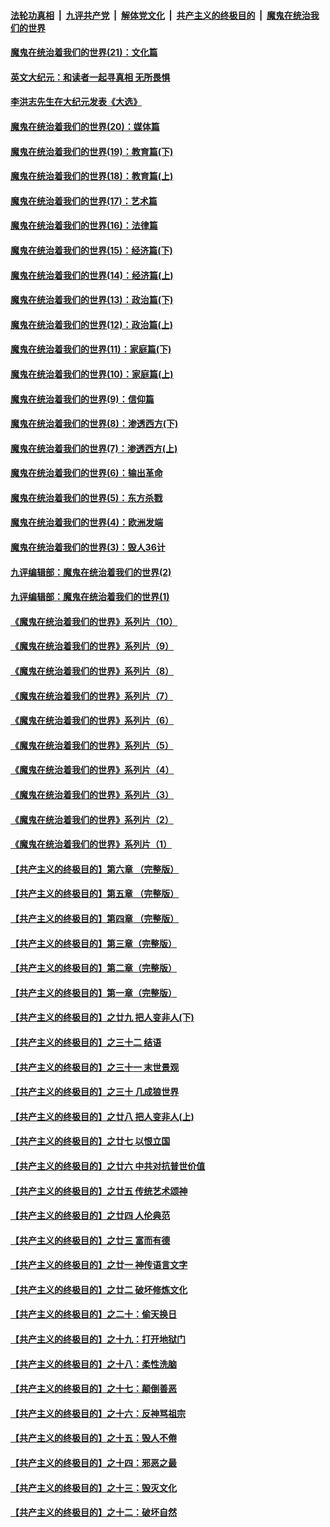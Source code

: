 ####  [法轮功真相](../../../../basic/blob/master/README.md?t=12060202) &nbsp;|&nbsp; [九评共产党](../../../../9ping.md/blob/master/README.md?t=12060202) &nbsp;|&nbsp; [解体党文化](../../../../jtdwh.md/blob/master/README.md?t=12060202)  &nbsp;|&nbsp; [共产主义的终极目的](../../../../gczydzjmd.md/blob/master/README.md?t=12060202) &nbsp;|&nbsp; [魔鬼在统治我们的世界](../../../../mgztzwmdsj.md/blob/master/README.md?t=12060202) 

#### [魔鬼在统治着我们的世界(21)：文化篇](../pages/nsc422/n10597706.md?t=12060202) 

#### [英文大纪元：和读者一起寻真相 无所畏惧](../pages/nsc422/n12542027.md?t=12060202) 

#### [李洪志先生在大纪元发表《大选》](../pages/nsc422/n12534746.md?t=12060202) 

#### [魔鬼在统治着我们的世界(20)：媒体篇](../pages/nsc422/n10586579.md?t=12060202) 

#### [魔鬼在统治着我们的世界(19)：教育篇(下)](../pages/nsc422/n10564808.md?t=12060202) 

#### [魔鬼在统治着我们的世界(18)：教育篇(上)](../pages/nsc422/n10526970.md?t=12060202) 

#### [魔鬼在统治着我们的世界(17)：艺术篇](../pages/nsc422/n10499093.md?t=12060202) 

#### [魔鬼在统治着我们的世界(16)：法律篇](../pages/nsc422/n10485969.md?t=12060202) 

#### [魔鬼在统治着我们的世界(15)：经济篇(下)](../pages/nsc422/n10469975.md?t=12060202) 

#### [魔鬼在统治着我们的世界(14)：经济篇(上)](../pages/nsc422/n10457370.md?t=12060202) 

#### [魔鬼在统治着我们的世界(13)：政治篇(下)](../pages/nsc422/n10448270.md?t=12060202) 

#### [魔鬼在统治着我们的世界(12)：政治篇(上)](../pages/nsc422/n10444576.md?t=12060202) 

#### [魔鬼在统治着我们的世界(11)：家庭篇(下)](../pages/nsc422/n10440961.md?t=12060202) 

#### [魔鬼在统治着我们的世界(10)：家庭篇(上)](../pages/nsc422/n10435448.md?t=12060202) 

#### [魔鬼在统治着我们的世界(9)：信仰篇](../pages/nsc422/n10432159.md?t=12060202) 

#### [魔鬼在统治着我们的世界(8)：渗透西方(下)](../pages/nsc422/n10429603.md?t=12060202) 

#### [魔鬼在统治着我们的世界(7)：渗透西方(上)](../pages/nsc422/n10426013.md?t=12060202) 

#### [魔鬼在统治着我们的世界(6)：输出革命](../pages/nsc422/n10421536.md?t=12060202) 

#### [魔鬼在统治着我们的世界(5)：东方杀戮](../pages/nsc422/n10417707.md?t=12060202) 

#### [魔鬼在统治着我们的世界(4)：欧洲发端](../pages/nsc422/n10414890.md?t=12060202) 

#### [魔鬼在统治着我们的世界(3)：毁人36计](../pages/nsc422/n10411583.md?t=12060202) 

#### [九评编辑部：魔鬼在统治着我们的世界(2)](../pages/nsc422/n10410036.md?t=12060202) 

#### [九评编辑部：魔鬼在统治着我们的世界(1)](../pages/nsc422/n10406825.md?t=12060202) 

#### [《魔鬼在统治着我们的世界》系列片（10）](../pages/nsc422/n12292670.md?t=12060202) 

#### [《魔鬼在统治着我们的世界》系列片（9）](../pages/nsc422/n12290859.md?t=12060202) 

#### [《魔鬼在统治着我们的世界》系列片（8）](../pages/nsc422/n12287445.md?t=12060202) 

#### [《魔鬼在统治着我们的世界》系列片（7）](../pages/nsc422/n12283425.md?t=12060202) 

#### [《魔鬼在统治着我们的世界》系列片（6）](../pages/nsc422/n12282314.md?t=12060202) 

#### [《魔鬼在统治着我们的世界》系列片（5）](../pages/nsc422/n12281419.md?t=12060202) 

#### [《魔鬼在统治着我们的世界》系列片（4）](../pages/nsc422/n12274024.md?t=12060202) 

#### [《魔鬼在统治着我们的世界》系列片（3）](../pages/nsc422/n12271322.md?t=12060202) 

#### [《魔鬼在统治着我们的世界》系列片（2）](../pages/nsc422/n12269049.md?t=12060202) 

#### [《魔鬼在统治着我们的世界》系列片（1）](../pages/nsc422/n12267575.md?t=12060202) 

#### [【共产主义的终极目的】第六章 （完整版）](../pages/nsc422/n11428913.md?t=12060202) 

#### [【共产主义的终极目的】第五章 （完整版）](../pages/nsc422/n11428912.md?t=12060202) 

#### [【共产主义的终极目的】第四章 （完整版）](../pages/nsc422/n11428907.md?t=12060202) 

#### [【共产主义的终极目的】第三章（完整版）](../pages/nsc422/n11428848.md?t=12060202) 

#### [【共产主义的终极目的】第二章（完整版）](../pages/nsc422/n11428831.md?t=12060202) 

#### [【共产主义的终极目的】第一章（完整版）](../pages/nsc422/n11417651.md?t=12060202) 

#### [【共产主义的终极目的】之廿九 把人变非人(下)](../pages/nsc422/n11344140.md?t=12060202) 

#### [【共产主义的终极目的】之三十二 结语](../pages/nsc422/n11360535.md?t=12060202) 

#### [【共产主义的终极目的】之三十一 末世景观](../pages/nsc422/n11351129.md?t=12060202) 

#### [【共产主义的终极目的】之三十 几成狼世界](../pages/nsc422/n11348280.md?t=12060202) 

#### [【共产主义的终极目的】之廿八 把人变非人(上)](../pages/nsc422/n11340492.md?t=12060202) 

#### [【共产主义的终极目的】之廿七 以恨立国](../pages/nsc422/n11336944.md?t=12060202) 

#### [【共产主义的终极目的】之廿六 中共对抗普世价值](../pages/nsc422/n11324785.md?t=12060202) 

#### [【共产主义的终极目的】之廿五 传统艺术颂神](../pages/nsc422/n11296396.md?t=12060202) 

#### [【共产主义的终极目的】之廿四 人伦典范](../pages/nsc422/n11296397.md?t=12060202) 

#### [【共产主义的终极目的】之廿三 富而有德](../pages/nsc422/n11283598.md?t=12060202) 

#### [【共产主义的终极目的】之廿一 神传语言文字](../pages/nsc422/n11263265.md?t=12060202) 

#### [【共产主义的终极目的】之廿二 破坏修炼文化](../pages/nsc422/n11245728.md?t=12060202) 

#### [【共产主义的终极目的】之二十：偷天换日](../pages/nsc422/n11238846.md?t=12060202) 

#### [【共产主义的终极目的】之十九：打开地狱门](../pages/nsc422/n11206376.md?t=12060202) 

#### [【共产主义的终极目的】之十八：柔性洗脑](../pages/nsc422/n11199994.md?t=12060202) 

#### [【共产主义的终极目的】之十七：颠倒善恶](../pages/nsc422/n11179782.md?t=12060202) 

#### [【共产主义的终极目的】之十六：反神骂祖宗](../pages/nsc422/n11166798.md?t=12060202) 

#### [【共产主义的终极目的】之十五：毁人不倦](../pages/nsc422/n11166792.md?t=12060202) 

#### [【共产主义的终极目的】之十四：邪恶之最](../pages/nsc422/n11150249.md?t=12060202) 

#### [【共产主义的终极目的】之十三：毁灭文化](../pages/nsc422/n11135227.md?t=12060202) 

#### [【共产主义的终极目的】之十二：破坏自然](../pages/nsc422/n11135214.md?t=12060202) 

